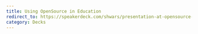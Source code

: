 ```yaml
---
title: Using OpenSource in Education
redirect_to: https://speakerdeck.com/shwars/presentation-at-opensource-conference-roundtable
category: Decks
---
```

